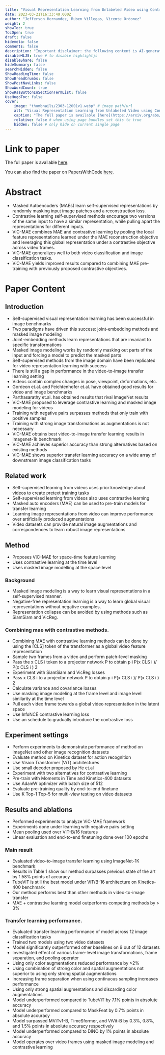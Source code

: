 ```yaml
---
title: "Visual Representation Learning from Unlabeled Video using Contrastive Masked Autoencoders"
date: 2023-03-21T16:33:40.000Z
author: "Jefferson Hernandez, Ruben Villegas, Vicente Ordonez"
weight: 2
showToc: true
TocOpen: true
draft: false
hidemeta: false
comments: false
description: "Important disclaimer: the following content is AI-generated, please make sure to fact check the presented information by reading the full paper."
disableHLJS: true # to disable highlightjs
disableShare: false
hideSummary: false
searchHidden: false
ShowReadingTime: false
ShowBreadCrumbs: false
ShowPostNavLinks: false
ShowWordCount: true
ShowRssButtonInSectionTermList: false
UseHugoToc: false
cover:
    image: "thumbnails/2303-12001v1.webp" # image path/url
    alt: "Visual Representation Learning from Unlabeled Video using Contrastive Masked Autoencoders" # alt text
    caption: "The full paper is available [here](https://arxiv.org/abs/2303.12001)." # display caption under cover
    relative: false # when using page bundles set this to true
    hidden: false # only hide on current single page
---
```


# Link to paper
The full paper is available [here](https://arxiv.org/abs/2303.12001).

You can also find the paper on PapersWithCode [here](https://paperswithcode.com/paper/visual-representation-learning-from-unlabeled).

# Abstract
- Masked Autoencoders (MAEs) learn self-supervised representations by randomly masking input image patches and a reconstruction loss.
- Contrastive learning self-supervised methods encourage two versions of the same input to have a similar representation, while pulling apart the representations for different inputs.
- ViC-MAE combines MAE and contrastive learning by pooling the local feature representations learned under the MAE reconstruction objective and leveraging this global representation under a contrastive objective across video frames.
- ViC-MAE generalizes well to both video classification and image classification tasks.
- ViC-MAE yields improved results compared to combining MAE pre-training with previously proposed contrastive objectives.

# Paper Content

## Introduction
- Self-supervised visual representation learning has been successful in image benchmarks
- Two paradigms have driven this success: joint-embedding methods and masked image modeling
- Joint-embedding methods learn representations that are invariant to specific transformations
- Masked image modeling works by randomly masking out parts of the input and forcing a model to predict the masked parts
- Self-supervised methods from the image domain have been replicated for video representation learning with success
- There is still a gap in performance in the video-to-image transfer learning setting
- Videos contain complex changes in pose, viewpoint, deformations, etc.
- Gordeon et.al. and Feichtenhofer et.al. have obtained good results for video and image benchmarks
- Parthasarathy et.al. has obtained results that rival ImageNet results
- ViC-MAE proposed to leverage contrastive learning and masked image modeling for videos
- Training with negative pairs surpasses methods that only train with positive samples
- Training with strong image transformations as augmentations is not necessary
- ViC-MAE obtains best video-to-image transfer learning results in Imagenet-1k benchmark
- ViC-MAE achieves superior accuracy than strong alternatives based on existing methods
- ViC-MAE shows superior transfer learning accuracy on a wide array of downstream image classification tasks

## Related work
- Self-supervised learning from videos uses prior knowledge about videos to create pretext training tasks
- Self-supervised learning from videos also uses contrastive learning
- Masked auto encoders (MAE) can be used to pre-train models for transfer learning
- Learning image representations from video can improve performance over artificially produced augmentations
- Video datasets can provide natural image augmentations and correspondences to learn robust image representations

## Method
- Proposes ViC-MAE for space-time feature learning
- Uses contrastive learning at the time level
- Uses masked image modelling at the space level

### Background
- Masked image modeling is a way to learn visual representations in a self-supervised manner.
- Negative-free representation learning is a way to learn global visual representations without negative examples.
- Representation collapse can be avoided by using methods such as SiamSiam and VicReg.

### Combining mae with contrastive methods.
- Combining MAE with contrastive learning methods can be done by using the [CLS] token of the transformer as a global video feature representation
- Sample two frames from a video and perform patch-level masking
- Pass the x CLS i token to a projector network P to obtain p i P(x CLS i )/ P(x CLS i ) 2
- Experiment with SiamSiam and VicReg losses
- Pass x CLS i to a projector network P to obtain p i P(x CLS i )/ P(x CLS i ) 2
- Calculate variance and covariance losses
- Use masking image modeling at the frame level and image level similarity at the time level
- Pull each video frame towards a global video representation in the latent space
- Use InfoNCE contrastive learning loss
- Use an schedule to gradually introduce the contrastive loss

## Experiment settings
- Perform experiments to demonstrate performance of method on ImageNet and other image recognition datasets
- Evaluate method on Kinetics dataset for action recognition
- Use Vision Transformer (ViT) architectures
- Use small decoder proposed by He et.al
- Experiment with two alternatives for contrastive learning
- Pre-train with Moments in Time and Kinetics-400 datasets
- Use AdamW optimizer with batch size of 512
- Evaluate pre-training quality by end-to-end finetune
- Use K Top-1 Top-5 for multi-view testing on video datasets

## Results and ablations
- Performed experiments to analyze ViC-MAE framework
- Experiments done under learning with negative pairs setting
- Mean pooling used over ViT-B/16 features
- Linear evaluation and end-to-end finetuning done over 100 epochs

### Main result
- Evaluated video-to-image transfer learning using ImageNet-1K benchmark
- Results in Table 1 show our method surpasses previous state of the art by 1.58% points of accuracy
- TubeViT is still the best model under ViT/B-16 architecture on Kinetics-400 benchmark
- Our method performs best than other methods in video-to-image transfer
- MAE + contrastive learning model outperforms competing methods by > 3%

### Transfer learning performance.
- Evaluated transfer learning performance of model across 12 image classification tasks
- Trained two models using two video datasets
- Model significantly outperformed other baselines on 9 out of 12 datasets
- Investigated effect of various frame-level image transformations, frame separation, and pooling operator
- Using only color augmentations reduced performance by >2%
- Using combination of strong color and spatial augmentations not superior to using only strong spatial augmentations
- Increasing frame separation when using continuous sampling increases performance
- Using only strong spatial augmentations and discarding color augmentations
- Model underperformed compared to TubeViT by 7.1% points in absolute accuracy
- Model underperformed compared to MaskFeat by 0.7% points in absolute accuracy
- Model surpassed MViTv1-B, TimeSformer, and ViVit-B by 0.3%, 0.8%, and 1.5% points in absolute accuracy respectively
- Model underperformed compared to DINO by 1% points in absolute accuracy
- Model operates over video frames using masked image modeling and contrastive learning

